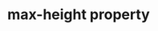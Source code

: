 ---
title: "max-height property"
description: "Sets the maximum height of an element."
category: css
last_test_date: "2021-11-29"
test_url: "/tests/css-width-height.html"
test_results_url: "https://app.emailonacid.com/app/acidtest/OyakEYuRTOxGB2hvK9C0F3lsjxpwtUJXZJPrixqyF8gEI/list"
stats: {
    apple-mail: {
        macos: {
            "15":"y"
        },
        ios: {
            "15":"y"
        }
    },
    gmail: {
        desktop-webmail: {
            "2021-11":"y"
        },
        ios: {
            "2021-11":"y"
        },
        android: {
            "2021-11":"y"
        },
        mobile-webmail: {
            "2021-11":"y"
        }
    },
    orange: {
        desktop-webmail: {
            "2021-11":"y"
        },
        ios: {
            "2021-11":"y"
        },
        android: {
            "2021-11":"y"
        }
    },
    outlook: {
        windows: {
            "2007":"n",
            "2010":"n",
            "2013":"n",
            "2016":"n",
            "2019":"n"
        },
        windows-mail: {
            "2021-11":"n"
        },
        macos: {
            "16.56":"y"
        },
        outlook-com: {
            "2021-11":"y"
        },
        ios: {
            "2021-11":"y"
        },
        android: {
            "2021-11":"y"
        }
    },
    samsung-email: {
        android: {
            "6.0":"y"
        }
    },
    sfr: {
        desktop-webmail: {
            "2021-11":"y"
        },
        ios: {
            "2021-11":"y"
        },
        android: {
            "2021-11":"y"
        }
    },
    thunderbird: {
        macos: {
            "78.14":"y",
            "91.3.2":"y"
        }
    },
    aol: {
        desktop-webmail: {
            "2021-11":"y"
        },
        ios: {
            "2021-11":"y"
        },
        android: {
            "2021-11":"y"
        }
    },
    yahoo: {
        desktop-webmail: {
            "2021-11":"y"
        },
        ios: {
            "2021-11":"y"
        },
        android: {
            "2021-11":"y"
        }
    },
    protonmail: {
        desktop-webmail: {
            "2021-11":"y"
        },
        ios: {
            "2021-11":"y"
        },
        android: {
            "2021-11":"y"
        }
    },
    hey: {
        desktop-webmail: {
            "2021-11":"y"
        }
    },
    mail-ru: {
        desktop-webmail: {
            "2021-11":"y"
        }
    },
    fastmail: {
        desktop-webmail: {
            "2021-11": "y"
        }
    },
    laposte: {
        desktop-webmail: {
            "2021-11": "y"
        }
    },
    gmx: {
        desktop-webmail: {
            "2022-06": "y"
        },
        ios: {
            "2022-06": "y"
        },
        android: {
            "2022-06": "y"
        }
    },
    web-de: {
        desktop-webmail: {
            "2022-06": "y"
        },
        ios: {
            "2022-06": "y"
        },
        android: {
            "2022-06": "y"
        }
    },
    ionos-1and1: {
        desktop-webmail: {
            "2022-06": "y"
        },
        android: {
            "2022-06": "y"
        }
    }
}
links: {
    "Can I use: max-width":"https://caniuse.com/mdn-css_properties_max-width",
    "MDN: max-width":"https://developer.mozilla.org/en-US/docs/Web/CSS/max-width"
}
---